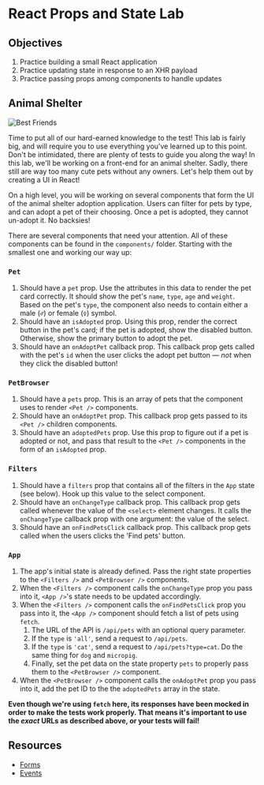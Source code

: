 # React Props and State Lab

## Objectives

1. Practice building a small React application
2. Practice updating state in response to an XHR payload
3. Practice passing props among components to handle updates

## Animal Shelter
![Best Friends](https://media.giphy.com/media/xTiTnz5OOUn49wKbg4/giphy.gif)

Time to put all of our hard-earned knowledge to the test! This lab is fairly big, and will require you to use everything
you've learned up to this point. Don't be intimidated, there are plenty of tests to guide you along the way! In this lab,
we'll be working on a front-end for an animal shelter. Sadly, there still are way too many cute pets without any owners.
Let's help them out by creating a UI in React!

On a high level, you will be working on several components that form the UI of the animal shelter adoption application.
Users can filter for pets by type, and can adopt a pet of their choosing. Once a pet is adopted, they cannot un-adopt
it. No backsies!

There are several components that need your attention. All of these components can be found in the `components/` folder.
Starting with the smallest one and working our way up:

### `Pet`
1. Should have a `pet` prop. Use the attributes in this data to render the pet card correctly. It
should show the pet's `name`, `type`, `age` and `weight`. Based on the pet's `type`, the component also needs to contain
either a male (`♂`) or female (`♀`) symbol.
2. Should have an `isAdopted` prop. Using this prop, render the correct button in the pet's card; if
the pet is adopted, show the disabled button. Otherwise, show the primary button to adopt the pet.
2. Should have an `onAdoptPet` callback prop. This callback prop gets called with the pet's `id` when the user clicks
the adopt pet button — _not_ when they click the disabled button!

### `PetBrowser`
1. Should have a `pets` prop. This is an array of pets that the component uses to render `<Pet />` components.
1. Should have an `onAdoptPet` prop. This callback prop gets passed to its `<Pet />` children components.
1. Should have an `adoptedPets` prop. Use this prop to figure out if a pet is adopted or not, and pass that result to
the `<Pet />` components in the form of an `isAdopted` prop.

### `Filters`
1. Should have a `filters` prop that contains all of the filters in the `App` state (see below). Hook up this value
to the select component.
2. Should have an `onChangeType` callback prop. This callback prop gets called whenever the value of the `<select>`
element changes. It calls the `onChangeType` callback prop with one argument: the value of the select.
3. Should have an `onFindPetsClick` callback prop. This callback prop gets called when the users clicks the 'Find pets'
button.

### `App`
1. The app's initial state is already defined. Pass the right state properties to the `<Filters />` and `<PetBrowser />`
components.
2. When the `<Filters />` component calls the `onChangeType` prop you pass into it, `<App />`'s state needs to be updated
accordingly.
3. When the `<Filters />` component calls the `onFindPetsClick` prop you pass into it, the `<App />` component should
fetch a list of pets using `fetch`.
    1. The URL of the API is `/api/pets` with an optional query parameter.
    2. If the `type` is `'all'`, send a request to `/api/pets`.
    3. If the `type` is `'cat'`, send a request to `/api/pets?type=cat`. Do the same thing for `dog` and `micropig`.
    4. Finally, set the pet data on the state property `pets` to properly pass them to the `<PetBrowser />` component.
4. When the `<PetBrowser />` component calls the `onAdoptPet` prop you pass into it, add the pet ID to the the
`adoptedPets` array in the state.

**Even though we're using `fetch` here, its responses have been mocked in order to make the tests work properly. That
means it's important to use the _exact_ URLs as described above, or your tests will fail!**

## Resources
- [Forms](https://facebook.github.io/react/docs/forms.html)
- [Events](https://facebook.github.io/react/docs/events.html)
